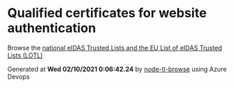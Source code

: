 # Qualified certificates for website authentication 
 Browse the [national eIDAS Trusted Lists and the EU List of eIDAS Trusted Lists (LOTL)](https://webgate.ec.europa.eu/tl-browser/#/) 
 
 
Generated at **Wed 02/10/2021  0:06:42.24** by [node-tl-browse](https://github.com/ymedlop/node-tl-browser) using Azure Devops 
